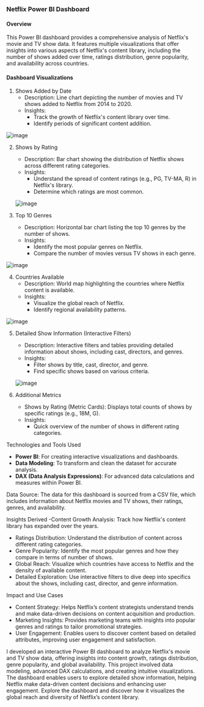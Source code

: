 ### Netflix Power BI Dashboard

#### Overview
This Power BI dashboard provides a comprehensive analysis of Netflix's movie and TV show data. It features multiple visualizations that offer insights into various aspects of Netflix's content library, including the number of shows added over time, ratings distribution, genre popularity, and availability across countries.

#### Dashboard Visualizations
1. Shows Added by Date
   - Description: Line chart depicting the number of movies and TV shows added to Netflix from 2014 to 2020.
   - Insights: 
     - Track the growth of Netflix's content library over time.
     - Identify periods of significant content addition.
       
 ![image](https://github.com/Ram341999/Netflix-Dashboard/assets/44577212/1d53c90e-34bd-4bc5-b9bf-831190df2c46)


2. Shows by Rating
   - Description: Bar chart showing the distribution of Netflix shows across different rating categories.
   - Insights:
     - Understand the spread of content ratings (e.g., PG, TV-MA, R) in Netflix's library.
     - Determine which ratings are most common.
 
    ![image](https://github.com/Ram341999/Netflix-Dashboard/assets/44577212/80d98f58-87e6-4d13-94d5-b4ec5a9ba3f8)

3. Top 10 Genres
   - Description: Horizontal bar chart listing the top 10 genres by the number of shows.
   - Insights:
     - Identify the most popular genres on Netflix.
     - Compare the number of movies versus TV shows in each genre.
       
  ![image](https://github.com/Ram341999/Netflix-Dashboard/assets/44577212/65d26e93-9ca1-4626-b123-38231318fd7b)

 

4. Countries Available
   - Description: World map highlighting the countries where Netflix content is available.
   - Insights:
     - Visualize the global reach of Netflix.
     - Identify regional availability patterns.
       
 ![image](https://github.com/Ram341999/Netflix-Dashboard/assets/44577212/d3f6b137-26e8-4435-bbb1-308f61ca0933)


5. Detailed Show Information (Interactive Filters)
   - Description: Interactive filters and tables providing detailed information about shows, including cast, directors, and genres.
   - Insights:
     - Filter shows by title, cast, director, and genre.
     - Find specific shows based on various criteria.
 
   ![image](https://github.com/Ram341999/Netflix-Dashboard/assets/44577212/1b4ae0f3-8e50-4718-b5b1-ad9ef84241e0)

6. Additional Metrics
   - Shows by Rating (Metric Cards): Displays total counts of shows by specific ratings (e.g., 18M, G).
   - Insights:
     - Quick overview of the number of shows in different rating categories.


Technologies and Tools Used
- **Power BI**: For creating interactive visualizations and dashboards.
- **Data Modeling**: To transform and clean the dataset for accurate analysis.
- **DAX (Data Analysis Expressions)**: For advanced data calculations and measures within Power BI.


Data Source:
The data for this dashboard is sourced from a CSV file, which includes information about Netflix movies and TV shows, their ratings, genres, and availability.

Insights Derived
-Content Growth Analysis: Track how Netflix's content library has expanded over the years.
- Ratings Distribution: Understand the distribution of content across different rating categories.
- Genre Popularity: Identify the most popular genres and how they compare in terms of number of shows.
- Global Reach: Visualize which countries have access to Netflix and the density of available content.
- Detailed Exploration: Use interactive filters to dive deep into specifics about the shows, including cast, director, and genre information.

 
Impact and Use Cases
- Content Strategy: Helps Netflix’s content strategists understand trends and make data-driven decisions on content acquisition and production.
- Marketing Insights: Provides marketing teams with insights into popular genres and ratings to tailor promotional strategies.
- User Engagement: Enables users to discover content based on detailed attributes, improving user engagement and satisfaction.

I developed an interactive Power BI dashboard to analyze Netflix's movie and TV show data, offering insights into content growth, ratings distribution, genre popularity, and global availability. This project involved data modeling, advanced DAX calculations, and creating intuitive visualizations. The dashboard enables users to explore detailed show information, helping Netflix make data-driven content decisions and enhancing user engagement. Explore the dashboard and discover how it visualizes the global reach and diversity of Netflix’s content library.






